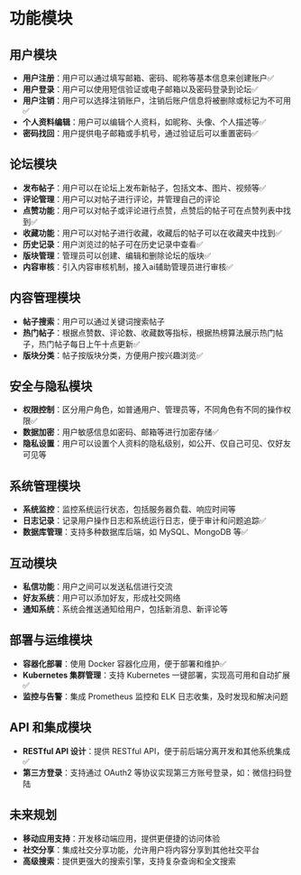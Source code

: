 # 功能模块

## 用户模块

- **用户注册**：用户可以通过填写邮箱、密码、昵称等基本信息来创建账户✅
- **用户登录**：用户可以使用短信验证或电子邮箱以及密码登录到论坛✅
- **用户注销**：用户可以选择注销账户，注销后账户信息将被删除或标记为不可用✅
- **个人资料编辑**：用户可以编辑个人资料，如昵称、头像、个人描述等✅
- **密码找回**：用户提供电子邮箱或手机号，通过验证后可以重置密码✅

## 论坛模块

- **发布帖子**：用户可以在论坛上发布新帖子，包括文本、图片、视频等✅
- **评论管理**：用户可以对帖子进行评论，并管理自己的评论
- **点赞功能**：用户可以对帖子或评论进行点赞，点赞后的帖子可在点赞列表中找到✅
- **收藏功能**：用户可以对帖子进行收藏，收藏后的帖子可以在收藏夹中找到✅
- **历史记录**：用户浏览过的帖子可在历史记录中查看✅
- **版块管理**：管理员可以创建、编辑和删除论坛的版块✅
- **内容审核**：引入内容审核机制，接入ai辅助管理员进行审核✅

## 内容管理模块

- **帖子搜索**：用户可以通过关键词搜索帖子
- **热门帖子**：根据点赞数、评论数、收藏数等指标，根据热榜算法展示热门帖子，热门帖子每日上午十点更新✅
- **版块分类**：帖子按版块分类，方便用户按兴趣浏览✅

## 安全与隐私模块

- **权限控制**：区分用户角色，如普通用户、管理员等，不同角色有不同的操作权限✅
- **数据加密**：用户敏感信息如密码、邮箱等进行加密存储✅
- **隐私设置**：用户可以设置个人资料的隐私级别，如公开、仅自己可见、仅好友可见等

## 系统管理模块

- **系统监控**：监控系统运行状态，包括服务器负载、响应时间等
- **日志记录**：记录用户操作日志和系统运行日志，便于审计和问题追踪✅
- **数据库管理**：支持多种数据库后端，如 MySQL、MongoDB 等✅

## 互动模块

- **私信功能**：用户之间可以发送私信进行交流
- **好友系统**：用户可以添加好友，形成社交网络
- **通知系统**：系统会推送通知给用户，包括新消息、新评论等

## 部署与运维模块

- **容器化部署**：使用 Docker 容器化应用，便于部署和维护✅
- **Kubernetes 集群管理**：支持 Kubernetes 一键部署，实现高可用和自动扩展✅
- **监控与告警**：集成 Prometheus 监控和 ELK 日志收集，及时发现和解决问题

## API 和集成模块

- **RESTful API 设计**：提供 RESTful API，便于前后端分离开发和其他系统集成✅
- **第三方登录**：支持通过 OAuth2 等协议实现第三方账号登录，如：微信扫码登陆

## 未来规划

- **移动应用支持**：开发移动端应用，提供更便捷的访问体验
- **社交分享**：集成社交分享功能，允许用户将内容分享到其他社交平台
- **高级搜索**：提供更强大的搜索引擎，支持复杂查询和全文搜索
